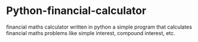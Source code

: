 # Python-financial-calculator
financial maths calculator written in python
a simple program that calculates financial maths problems like simple interest, compound interest, etc.
